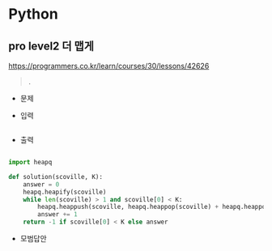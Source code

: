 # Python 

## pro level2 더 맵게

https://programmers.co.kr/learn/courses/30/lessons/42626

> .



* 문제

  > 

* 입력

  > 
  >
  > ```bash
  > 
  > ```
  
* 출력

  > 
  >
  > ```bash
  > 
  > ```





```python
import heapq

def solution(scoville, K):
    answer = 0
    heapq.heapify(scoville)
    while len(scoville) > 1 and scoville[0] < K:
        heapq.heappush(scoville, heapq.heappop(scoville) + heapq.heappop(scoville)*2)
        answer += 1
    return -1 if scoville[0] < K else answer
```

> 



* 모범답안

  ```python
  
  ```

  > 

